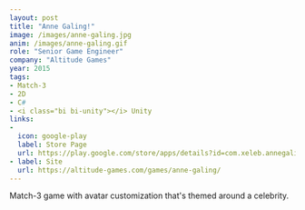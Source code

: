 ```yaml
---
layout: post
title: "Anne Galing!"
image: /images/anne-galing.jpg
anim: /images/anne-galing.gif
role: "Senior Game Engineer"
company: "Altitude Games"
year: 2015
tags:
- Match-3
- 2D
- C#
- <i class="bi bi-unity"></i> Unity
links:
-
  icon: google-play
  label: Store Page
  url: https://play.google.com/store/apps/details?id=com.xeleb.annegaling
- label: Site
  url: https://altitude-games.com/games/anne-galing/
---
```


Match-3 game with avatar customization that's themed around a celebrity.

<!--more-->